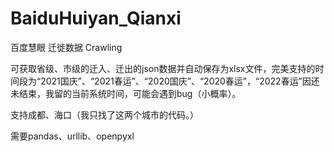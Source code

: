 # BaiduHuiyan_Qianxi
百度慧眼 迁徙数据 Crawling

可获取省级、市级的迁入、迁出的json数据并自动保存为xlsx文件，完美支持的时间段为“2021国庆”、“2021春运”、“2020国庆”、“2020春运”，“2022春运”因还未结束，我留的当前系统时间，可能会遇到bug（小概率）。

支持成都、海口（我只找了这两个城市的代码。）

需要pandas、urllib、openpyxl